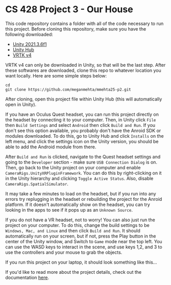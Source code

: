 # CS 428 Project 3 - Our House

This code repository contains a folder with all of the code necessary to run this project. Before cloning this repository, make sure you have the following downloaded:
- [Unity 2021.3.6f1](https://unity3d.com/unity/whats-new/2021.3.6)
- [Unity Hub](https://unity3d.com/get-unity/download)
- [VRTK v4](https://assetstore.unity.com/packages/tools/utilities/vrtk-v4-tilia-package-importer-214936)

VRTK v4 can only be downloaded in Unity, so that will be the last step. After these softwares are downloaded, clone this repo to whatever location you want locally. Here are some simple steps below: 

```
cd 
git clone https://github.com/meganmehta/mmehta25-p2.git
```
After cloning, open this project file within Unity Hub (this will automatically open in Unity). 

If you have an Oculus Quest headset, you can run this project directly on the headset by connecting it to your computer. Then, in Unity click `File` then `Build Settings` and select `Android` then click `Build and Run`. If you don't see this option available, you probably don't have the Anroid SDK or modules downloaded. To do this, go to Unity Hub and click `Installs` on the left menu, and click the settings icon on the Unity version, you should be able to add the Android module from there. 

After `Build and Run` is clicked, navigate to the Quest headset settings and going to the `Developer` section - make sure `USB Connection Dialog` is on. Then, go back to the Unity project on your computer and enable `CameraRigs.UnityXRPluginFramework`. You can do this by right-clicking on it in the Unity hierarchy and clicking `Toggle Active Status`. Also, disable `CameraRigs.SpatialSimulator`. 

It may take a few minutes to load on the headset, but if you run into any errors try replugging in the headset or rebuilding the project for the Anroid platform. If it doesn't automatically show on the headset, you can try looking in the apps to see if it pops up as an `Unknown Source`. 

If you do not have a VR headset, not to worry! You can also just run the project on your computer. To do this, change the build settings to be `Windows, Mac, and Linux` and then click `Build and Run`. It should automatically run on your screen, but if not, press the Play button in the center of the Unity window, and Switch to `Game` mode near the top left. You can use the WASD keys to interact in the scene, and use keys 1,2, and 3 to use the controllers and your mouse to grab the objects. 

If you run this project on your laptop, it should look something like this...


If you'd like to read more about the project details, check out
the documentation [here](https://mmehta25.people.uic.edu/428p4.html).
